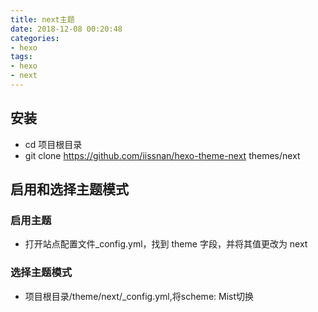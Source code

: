 ```yaml
---
title: next主题
date: 2018-12-08 00:20:48
categories:
- hexo
tags: 
- hexo
- next
---
```


## 安装

* cd 项目根目录
* git clone https://github.com/iissnan/hexo-theme-next themes/next

## 启用和选择主题模式

### 启用主题
* 打开站点配置文件_config.yml，找到 theme 字段，并将其值更改为 next

### 选择主题模式
* 项目根目录/theme/next/_config.yml,将scheme: Mist切换
